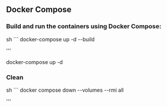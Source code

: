 ## Docker Compose 
### Build and run the containers using Docker Compose:

sh ```
 docker-compose up -d --build

'''

docker-compose up -d 

### Clean 

sh ```
 docker compose down --volumes --rmi all

'''